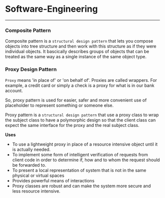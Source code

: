 # Software-Engineering

----------------------

### Composite Pattern

Composite pattern is a `structural design pattern` that lets you compose objects into tree structure and then work with this structure as if they were individual objects. It bascically describes groups of objects that can be treated as the same way as a single instance of the same object type.

### Proxy Design Pattern

`Proxy` means 'in place of' or 'on behalf of'. Proxies are called wrappers. For example, a credit card or simply a check is a proxy for what is in our bank account.

So, proxy pattern is used for easier, safer and more convenient use of placeholder to represent something or someone else.

Proxy pattern is a `structural design pattern` that use a proxy class to wrap the subject class to have a polymorphic design so that the client class can expect the same interface for the proxy and the real subject class.

**Uses**
- To use a lightweight proxy in place of a resource intensive object until it is actually needed.
- To implement some form of intelligent verification of requests from client code in order to determine if, how and to whom the request should be forwarded to.
- To present a local representation of system that is not in the same physical or virtual spaces
- Provides powerful means of interactions
- Proxy classes are robust and can make the system more secure and less resource intensive.
